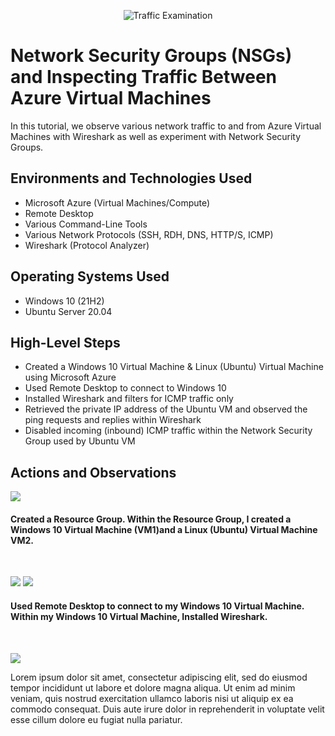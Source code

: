 <p align="center">
<img src="https://i.imgur.com/Ua7udoS.png" alt="Traffic Examination"/>
</p>

<h1>Network Security Groups (NSGs) and Inspecting Traffic Between Azure Virtual Machines</h1>
In this tutorial, we observe various network traffic to and from Azure Virtual Machines with Wireshark as well as experiment with Network Security Groups. <br />

<h2>Environments and Technologies Used</h2>

- Microsoft Azure (Virtual Machines/Compute)
- Remote Desktop
- Various Command-Line Tools
- Various Network Protocols (SSH, RDH, DNS, HTTP/S, ICMP)
- Wireshark (Protocol Analyzer)

<h2>Operating Systems Used </h2>

- Windows 10 (21H2)
- Ubuntu Server 20.04

<h2>High-Level Steps</h2>

- Created a Windows 10 Virtual Machine & Linux (Ubuntu) Virtual Machine using Microsoft Azure 
- Used Remote Desktop to connect to Windows 10 
- Installed Wireshark and filters for ICMP traffic only
- Retrieved the private IP address of the Ubuntu VM and observed the ping requests and replies within Wireshark
- Disabled incoming (inbound) ICMP traffic within the Network Security Group used by Ubuntu VM
<h2>Actions and Observations</h2>

<p>
<img src="https://github.com/labuser41/azure-protocols/assets/144741692/6c5cc431-fc76-4eb7-a30b-a1d9fc0a3267">

</p>
<p>
<h4>Created a Resource Group. Within the Resource Group, I created a Windows 10 Virtual Machine (VM1)and a Linux (Ubuntu) Virtual Machine VM2. </h4>


</p>
<br />

<p>
<img src="https://github.com/labuser41/azure-protocols/assets/144741692/ecdd6fc1-6fa4-40ac-911a-6c5ec90e7332"/>
<img src="https://github.com/labuser41/azure-protocols/assets/144741692/413c66d4-daf9-42b5-bfda-4810a3660989"/>


</p>
<p>
<h4>Used Remote Desktop to connect to my Windows 10 Virtual Machine. Within my Windows 10 Virtual Machine, Installed Wireshark.</h4>

</p>
<br />

<p>
<img src="https://github.com/labuser41/azure-protocols/assets/144741692/7f7bd076-ef10-4d10-a400-89571707abd1)"/>

</p>
<p>
Lorem ipsum dolor sit amet, consectetur adipiscing elit, sed do eiusmod tempor incididunt ut labore et dolore magna aliqua. Ut enim ad minim veniam, quis nostrud exercitation ullamco laboris nisi ut aliquip ex ea commodo consequat. Duis aute irure dolor in reprehenderit in voluptate velit esse cillum dolore eu fugiat nulla pariatur.
</p>
<br />
